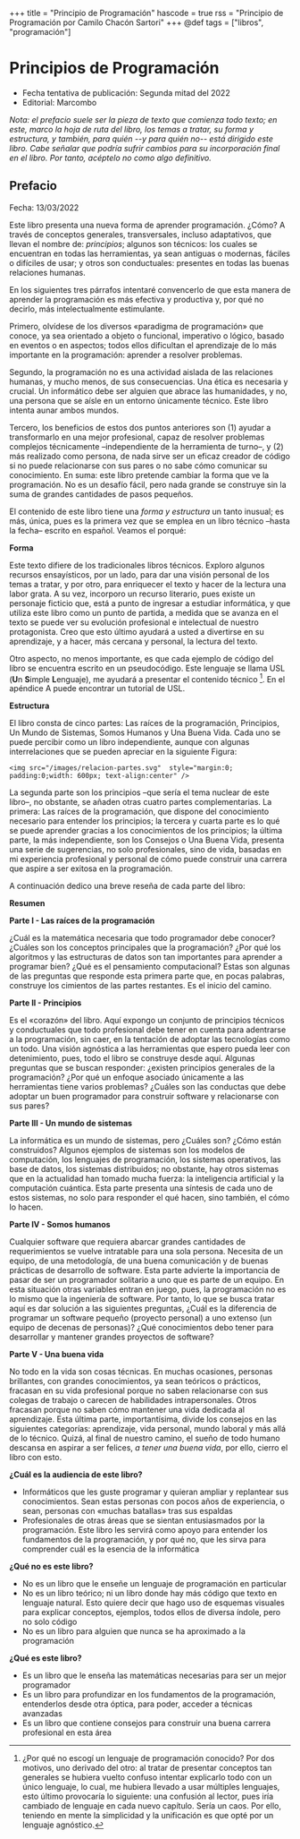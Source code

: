 +++
title = "Principio de Programación"
hascode = true
rss = "Principio de Programación por Camilo Chacón Sartori"
+++
@def tags = ["libros", "programación"]

# Principios de Programación

- Fecha tentativa de publicación: Segunda mitad del 2022
- Editorial: Marcombo

*Nota: el prefacio suele ser la pieza de texto que comienza todo texto; en este, marco la hoja de ruta del libro, los temas a tratar, su forma y estructura, y también, para quién --y para quién no-- está dirigido este libro. Cabe señalar que podría sufrir cambios para su incorporación final en el libro. Por tanto, acéptelo no como algo definitivo.*

## Prefacio 

Fecha: 13/03/2022

Este libro presenta una nueva forma de aprender programación. ¿Cómo? A través de conceptos generales, transversales, incluso adaptativos, que llevan el nombre de: *principios*; algunos son técnicos: los cuales se encuentran en todas las herramientas, ya sean antiguas o modernas,  fáciles o difíciles de usar; y otros son conductuales: presentes en todas las buenas relaciones humanas. 

En los siguientes tres párrafos intentaré convencerlo de que esta manera de aprender la programación es más efectiva y productiva y, por qué no decirlo, más intelectualmente estimulante.

Primero, olvídese de los diversos «paradigma de programación» que conoce, ya sea orientado a objeto o funcional, imperativo o lógico, basado en eventos o en aspectos; todos ellos dificultan el aprendizaje de lo más importante en la programación: aprender a resolver problemas. 

Segundo, la programación no es una actividad aislada de las relaciones humanas, y mucho menos, de sus consecuencias. Una ética es necesaria y crucial. Un informático debe ser alguien que abrace las humanidades, y no, una persona que se aísle en un entorno únicamente técnico. Este libro intenta aunar ambos mundos.

Tercero, los beneficios de estos dos puntos anteriores son (1) ayudar a transformarlo en una mejor profesional, capaz de resolver problemas complejos técnicamente –independiente de la herramienta de turno–, y (2) más realizado como persona, de nada sirve ser un eficaz creador de código si no puede relacionarse con sus pares o no sabe cómo comunicar su conocimiento. En suma: este libro pretende cambiar la forma que ve la programación. No es un desafío fácil, pero nada grande se construye sin la suma de grandes cantidades de pasos pequeños.

El contenido de este libro tiene una *forma y estructura* un tanto inusual; es más, única, pues es la primera vez que se emplea en un libro técnico –hasta la fecha– escrito en español. Veamos el porqué:

**Forma**

Este texto difiere de los tradicionales libros técnicos. Exploro algunos recursos ensayísticos, por un lado, para dar una visión personal de los temas a tratar, y por otro, para enriquecer el texto y hacer de la lectura una labor grata. A su vez, incorporo un recurso literario, pues existe un personaje ficticio que, está a punto de ingresar a estudiar informática, y que utiliza este libro como un punto de partida, a medida que se avanza en el texto se puede ver su evolución profesional e intelectual de nuestro protagonista. Creo que esto último ayudará a usted a divertirse en su aprendizaje, y a hacer, más cercana y personal, la lectura del texto.

Otro aspecto, no menos importante, es que cada ejemplo de código del libro se encuentra escrito en un pseudocódigo. Este lenguaje se llama USL (**U**n **S**imple **L**enguaje), me ayudará a presentar el contenido técnico [^1]. En el apéndice A puede encontrar un tutorial de USL.

**Estructura**

El libro consta de cinco partes: Las raíces de la programación, Principios, Un Mundo de Sistemas, Somos Humanos y Una Buena Vida. Cada uno se puede percibir como un libro independiente, aunque con algunas interrelaciones que se pueden apreciar en la siguiente Figura:

~~~
<img src="/images/relacion-partes.svg"  style="margin:0; padding:0;width: 600px; text-align:center" />
~~~

La segunda parte son los principios –que sería el tema nuclear de este libro–, no obstante, se añaden otras cuatro partes complementarias. La primera: Las raíces de la programación, que dispone del conocimiento necesario para entender los principios; la tercera y cuarta parte es lo qué se puede aprender gracias a los conocimientos de los principios; la última parte, la más  independiente, son los Consejos o Una Buena Vida, presenta una serie de sugerencias, no solo profesionales, sino de vida, basadas en mi experiencia profesional y personal de cómo puede construir una carrera que aspire a ser exitosa en la programación.

A continuación dedico una breve reseña de cada parte del libro:

**Resumen**

**Parte I - Las raíces de la programación**

¿Cuál es la matemática necesaria que todo programador debe conocer? ¿Cuáles son los conceptos principales que la programación? ¿Por qué los algoritmos y las estructuras de datos son tan importantes para aprender a programar bien? ¿Qué es el pensamiento computacional? Estas son algunas de las preguntas que responde esta primera parte que, en pocas palabras, construye los cimientos de las partes restantes. Es el inicio del camino.


**Parte II - Principios**

Es el «corazón» del libro. Aquí expongo un conjunto de principios técnicos y conductuales que todo profesional debe tener en cuenta para adentrarse a la programación, sin caer, en la tentación de adoptar las tecnologías como un todo. Una visión agnóstica a las herramientas que espero pueda leer con detenimiento, pues, todo el libro se construye desde aquí. Algunas preguntas que se buscan responder: ¿existen principios generales de la programación? ¿Por qué un enfoque asociado únicamente a las herramientas tiene varios problemas? ¿Cuáles son las conductas que debe adoptar un buen programador para construir software y relacionarse con sus pares?

**Parte III - Un mundo de sistemas**

La informática es un mundo de sistemas, pero ¿Cuáles son? ¿Cómo están construidos? Algunos ejemplos de sistemas son los modelos de computación, los lenguajes de programación, los sistemas operativos, las base de datos, los sistemas distribuidos; no obstante, hay otros sistemas que en la actualidad han tomado mucha fuerza: la inteligencia artificial y la computación cuántica. Esta parte presenta una síntesis de cada uno de estos sistemas, no solo para responder el qué hacen, sino también, el cómo lo hacen.

**Parte IV - Somos humanos**

Cualquier software que requiera abarcar grandes cantidades de requerimientos se vuelve intratable para una sola persona. Necesita de un equipo, de una metodología, de una buena comunicación y de buenas prácticas de desarrollo de software. Esta parte advierte la importancia de pasar de ser un programador solitario a uno que es parte de un equipo. En esta situación otras variables entran en juego, pues, la programación no es lo mismo que la ingeniería de software. Por tanto, lo que se busca tratar aquí es dar solución a las siguientes preguntas, ¿Cuál es la diferencia de programar un software pequeño (proyecto personal) a uno extenso (un equipo de decenas de personas)? ¿Qué conocimientos debo tener para desarrollar y mantener grandes proyectos de software?

**Parte V - Una buena vida**

No todo en la vida son cosas técnicas. En muchas ocasiones, personas brillantes, con grandes conocimientos, ya sean teóricos o prácticos, fracasan en su vida profesional porque no saben relacionarse con sus colegas de trabajo o carecen de habilidades intrapersonales. Otros fracasan porque no saben cómo mantener una vida dedicada al aprendizaje. Esta última parte, importantísima, divide los consejos en las siguientes categorías: aprendizaje, vida personal, mundo laboral y más allá de lo técnico. Quizá, al final de nuestro camino, el sueño de todo humano descansa en aspirar a ser felices, *a tener una buena vida*, por ello, cierro el libro con esto.


**¿Cuál es la audiencia de este libro?**

- Informáticos que les guste programar y quieran ampliar y replantear sus conocimientos. Sean estas personas con pocos años de experiencia, o sean, personas con «muchas batallas» tras sus espaldas 
- Profesionales de otras áreas que se sientan entusiasmados por la programación. Este libro les servirá como apoyo para entender los fundamentos de la programación, y por qué no, que les sirva para comprender cuál es la esencia de la informática

**¿Qué no es este libro?**

- No es un libro que le enseñe un lenguaje de programación en particular
- No es un libro teórico; ni un libro donde hay más código que texto en lenguaje natural. Esto quiere decir que hago uso de esquemas visuales para explicar conceptos, ejemplos, todos ellos de diversa índole, pero no solo código
- No es un libro para alguien que nunca se ha aproximado a la programación

**¿Qué es este libro?**

- Es un libro que le enseña las matemáticas necesarias para ser un mejor programador
- Es un libro para profundizar en los fundamentos de la programación, entenderlos desde otra óptica, para poder, acceder a técnicas avanzadas
- Es un libro que contiene consejos para construir una buena carrera profesional en esta área

[^1]: ¿Por qué no escogí un lenguaje de programación conocido? Por dos motivos, uno derivado del otro: al tratar de presentar conceptos tan generales se hubiera vuelto confuso intentar explicarlo todo con un único lenguaje, lo cual, me hubiera llevado a usar múltiples lenguajes, esto último provocaría lo siguiente: una confusión al lector, pues iría cambiado de lenguaje en cada nuevo capítulo. Sería un caos. Por ello, teniendo en mente la simplicidad y la unificación es que opté por un lenguaje agnóstico.

